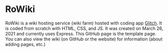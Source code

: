# RoWiki
RoWiki is a wiki hosting service (wiki farm) hosted with coding app [Glitch](https://glitch.com). It is coded from scratch with HTML, CSS, and JS. It was created on March 26, 2021 and currently uses Express. This GitHub page is the template page. You can also view the wiki (on GitHub or the website) for information (about adding pages, etc.)
